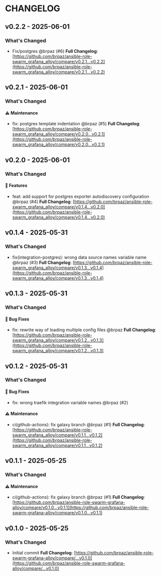 # CHANGELOG

## v0.2.2 - 2025-06-01

### What's Changed

- Fix/postgres @brpaz (#6)
  **Full Changelog**: [https://github.com/brpaz/ansible-role-swarm_grafana_alloy/compare/v0.2.1...v0.2.2](https://github.com/brpaz/ansible-role-swarm_grafana_alloy/compare/v0.2.1...v0.2.2)

## v0.2.1 - 2025-06-01

### What's Changed

#### ⚠️ Maintenance

- fix: postgres template indentation @brpaz (#5)
  **Full Changelog**: [https://github.com/brpaz/ansible-role-swarm_grafana_alloy/compare/v0.2.0...v0.2.1](https://github.com/brpaz/ansible-role-swarm_grafana_alloy/compare/v0.2.0...v0.2.1)

## v0.2.0 - 2025-06-01

### What's Changed

#### 🚀 Features

- feat: add support for postgres exporter autodiscovery configuration @brpaz (#4)
  **Full Changelog**: [https://github.com/brpaz/ansible-role-swarm_grafana_alloy/compare/v0.1.4...v0.2.0](https://github.com/brpaz/ansible-role-swarm_grafana_alloy/compare/v0.1.4...v0.2.0)

## v0.1.4 - 2025-05-31

### What's Changed

- fix(integration-postgres): wrong data source names variable name @brpaz (#3)
  **Full Changelog**: [https://github.com/brpaz/ansible-role-swarm_grafana_alloy/compare/v0.1.3...v0.1.4](https://github.com/brpaz/ansible-role-swarm_grafana_alloy/compare/v0.1.3...v0.1.4)

## v0.1.3 - 2025-05-31

### What's Changed

#### 🐛 Bug Fixes

- fix: rewrite way of loading multiple config files @brpaz
  **Full Changelog**: [https://github.com/brpaz/ansible-role-swarm_grafana_alloy/compare/v0.1.2...v0.1.3](https://github.com/brpaz/ansible-role-swarm_grafana_alloy/compare/v0.1.2...v0.1.3)

## v0.1.2 - 2025-05-31

### What's Changed

#### 🐛 Bug Fixes

- fix: wrong traefik integration variable names @brpaz (#2)

#### ⚠️ Maintenance

- ci(github-actions): fix galaxy branch @brpaz (#1)
  **Full Changelog**: [https://github.com/brpaz/ansible-role-swarm_grafana_alloy/compare/v0.1.1...v0.1.2](https://github.com/brpaz/ansible-role-swarm_grafana_alloy/compare/v0.1.1...v0.1.2)

## v0.1.1 - 2025-05-25

### What's Changed

#### ⚠️ Maintenance

- ci(github-actions): fix galaxy branch @brpaz (#1)
  **Full Changelog**: [https://github.com/brpaz/ansible-role-swarm-grafana-alloy/compare/v0.1.0...v0.1.1](https://github.com/brpaz/ansible-role-swarm-grafana-alloy/compare/v0.1.0...v0.1.1)

## v0.1.0 - 2025-05-25

### What's Changed

* Initial commit
  **Full Changelog**: [https://github.com/brpaz/ansible-role-swarm-grafana-alloy/compare/...v0.1.0](https://github.com/brpaz/ansible-role-swarm-grafana-alloy/compare/...v0.1.0)
